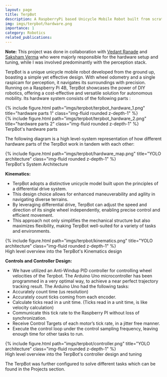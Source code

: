 ```yaml
---
layout: page
title: TerpBot
description: A RaspberryPi based Unicycle Mobile Robot built from scratch
img: imgs/terpbot/hardware.png
importance: 1
category: Robotics
related_publications:
---
```


**Note:** This project was done in collaboration with <a href='https://github.com/vedran97'>Vedant Ranade</a> and <a href='https://github.com/SakshamV'>Saksham Verma</a> who were majorly responsible for the hardware setup and tuning, while I was involved predominantly with the perception stack.

TerpBot is a unique unicycle mobile robot developed from the ground up, boasting a simple yet effective design. With wheel odometry and a single raspicam for perception, it navigates its surroundings with precision. Running on a Raspberry Pi 4B, TerpBot showcases the power of DIY robotics, offering a cost-effective and versatile solution for autonomous mobility. Its hardware system consists of the following parts :

<div class="row">
    <div class="col-sm mt-3 mt-md-0">
        {% include figure.html path="imgs/terpbot/terpbot_hardware_1.png" title="hardware parts 1" class="img-fluid rounded z-depth-1" %}
    </div>
    <div class="col-sm mt-3 mt-md-0">
        {% include figure.html path="imgs/terpbot/terpbot_hardware_2.png" title="hardware parts 2" class="img-fluid rounded z-depth-1" %}
    </div>
</div>
<div class="caption">
    TerpBot's hardware parts
</div>


The following diagram is a high level-system representation of how different hardware parts of the TerpBot work in tandem with each other:

<div class="row justify-content-center">
    <div class="col-sm-auto mt-3 mt-md-0 text-center">
        {% include figure.html path="imgs/terpbot/hardware_map.png" title="YOLO architecture" class="img-fluid rounded z-depth-1" %}
    </div>
</div>
<div class="caption">
    TerpBot's System Architecture
</div>

**Kinematics:**
- TerpBot adopts a distinctive unicycle model built upon the principles of a differential drive system. 
- This design choice allows for enhanced maneuverability and agility in navigating diverse terrains. 
- By leveraging differential drive, TerpBot can adjust the speed and direction of its single wheel independently, enabling precise control and efficient movement. 
- This approach not only simplifies the mechanical structure but also maximizes flexibility, making TerpBot well-suited for a variety of tasks and environments.

<div class="row justify-content-center">
    <div class="col-sm-auto mt-3 mt-md-0 text-center">
        {% include figure.html path="imgs/terpbot/kinematics.png" title="YOLO architecture" class="img-fluid rounded z-depth-1" %}
    </div>
</div>
<div class="caption">
    High level overview into the TerpBot's Kinematics design
</div>

**Controls and Controller Design:**
- We have utilized an Anti-Windup PID controller for controlling wheel velocities of the Terpbot.  The Arduino Uno microcontroller has been programmed in a very optimal way, to achieve a near perfect trajectory tracking result. The Arduino Uno had the following tasks: 
- Accurately count time (us resolution)
- Accurately count ticks coming from each encoder. 
- Calculate ticks read in a unit time. (Ticks read in a unit time, is like velocity calculation)
- Communicate this tick rate to the Raspberry PI without loss of synchronization.
- Receive Control Targets of each motor’s tick rate, in a jitter free manner.
- Execute the control loop under the control sampling frequency, leaving enough time for other tasks to run.

<div class="row justify-content-center">
    <div class="col-sm-auto mt-3 mt-md-0 text-center">
        {% include figure.html path="imgs/terpbot/controller.png" title="YOLO architecture" class="img-fluid rounded z-depth-1" %}
    </div>
</div>
<div class="caption">
    High level overview into the TerpBot's controller design and tuning
</div>

The TerpBot was further configured to solve different tasks which can be found in the Projects section.
